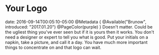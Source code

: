 # Your Logo
date: 2016-09-14T00:05:10-05:00
@Metadata {
  @Available("Brunow", introduced: "2017.01.20")
  @PageColor(purple)
}
Doesn't matter. Could be the ugliest thing you've ever seen but if it is yours then it works. You don't need a designer or expert to tell you what is good. Put your initials on a napkin, take a picture, and call it a day. You have much more important things to concentrate on and that logo can wait.
